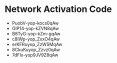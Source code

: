# Network Activation Code
* PuobV-yop-kocs0qAw
* GIP14-yop-kZVN8qAw
* B8TyG-yop-kZm-gqAw
* c8IWp-yop_ZxxO4qAw
* erKFRuyop_ZzWSMqAw
* 8CkuKuyop_Zzvz0qAw
* 7dFIx-yop9JV9Z8qAw